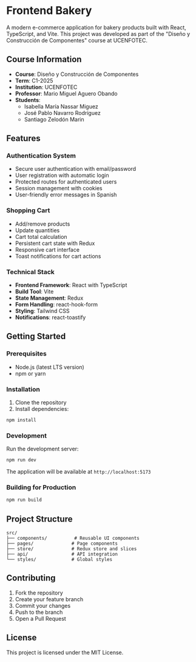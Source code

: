 # Frontend Bakery

A modern e-commerce application for bakery products built with React, TypeScript, and Vite. This project was developed as part of the "Diseño y Construcción de Componentes" course at UCENFOTEC.

## Course Information
- **Course**: Diseño y Construcción de Componentes
- **Term**: C1-2025
- **Institution**: UCENFOTEC
- **Professor**: Mario Miguel Aguero Obando
- **Students**:
  - Isabella María Nassar Miguez
  - José Pablo Navarro Rodríguez
  - Santiago Zelodón Marin

## Features

### Authentication System
- Secure user authentication with email/password
- User registration with automatic login
- Protected routes for authenticated users
- Session management with cookies
- User-friendly error messages in Spanish

### Shopping Cart
- Add/remove products
- Update quantities
- Cart total calculation
- Persistent cart state with Redux
- Responsive cart interface
- Toast notifications for cart actions

### Technical Stack
- **Frontend Framework**: React with TypeScript
- **Build Tool**: Vite
- **State Management**: Redux
- **Form Handling**: react-hook-form
- **Styling**: Tailwind CSS
- **Notifications**: react-toastify

## Getting Started

### Prerequisites
- Node.js (latest LTS version)
- npm or yarn

### Installation
1. Clone the repository
2. Install dependencies:
```bash
npm install
```

### Development
Run the development server:
```bash
npm run dev
```
The application will be available at `http://localhost:5173`

### Building for Production
```bash
npm run build
```

## Project Structure

```
src/
├── components/          # Reusable UI components
├── pages/              # Page components
├── store/              # Redux store and slices
├── api/                # API integration
└── styles/             # Global styles
```

## Contributing
1. Fork the repository
2. Create your feature branch
3. Commit your changes
4. Push to the branch
5. Open a Pull Request

## License
This project is licensed under the MIT License.
